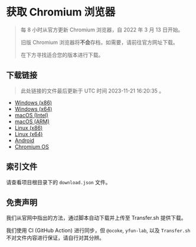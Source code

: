 # 获取 Chromium 浏览器

> 每 8 小时从官方更新 Chromium 浏览器，自 2022 年 3 月 13 日开始。
> 
> 旧版 Chromium 浏览器将**不会**存档，如需要，请前往官方网址下载。
>
> 在下方寻找适合您的版本进行下载。

## 下载链接

> 此处链接的文件最后更新于 UTC 时间 2023-11-21 16:20:35
。

- [Windows (x86)](https://transfer.sh/UWv1KoSIYD/Win.zip)
- [Windows (x64)](https://transfer.sh/RAsdh4wGz3/Win_x64.zip)
- [macOS (Intel)](https://transfer.sh/qRDSJwUzL1/Mac.zip)
- [macOS (ARM)](https://transfer.sh/VV7PcnTVS6/Mac_Arm.zip)
- [Linux (x86)](https://transfer.sh/8BFwMNKVvH/Linux.zip)
- [Linux (x64)](https://transfer.sh/OCV3SGOpa9/Linux_x64.zip)
- [Android](https://transfer.sh/n4Kwc0g7FV/Android.zip)
- [Chromium OS](https://transfer.sh/xfiwl6mlD8/Linux_ChromiumOS_Full.zip)

## 索引文件

请查看项目根目录下的 `download.json` 文件。

## 免责声明

我们从官网中指出的方法，通过脚本自动下载并上传至 Transfer.sh 提供下载。

我们使用 CI (GitHub Action) 进行同步，但 `@ocoke`, `yfun-lab`, 以及 `Transfer.sh` 不对文件内容进行保证，请自行对其分辨。
